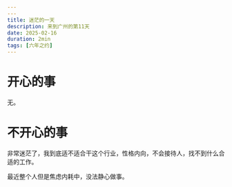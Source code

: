 ```yaml
---
---
title: 迷茫的一天
description: 来到广州的第11天
date: 2025-02-16
duration: 2min
tags: [六年之约]
---
```


# 开心的事

无。

# 不开心的事

非常迷茫了，我到底适不适合干这个行业，性格内向，不会接待人，找不到什么合适的工作。

最近整个人但是焦虑内耗中，没法静心做事。

